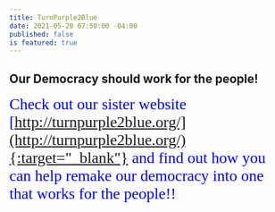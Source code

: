 ```yaml
---
title: TurnPurple2Blue
date: 2021-05-20 07:50:00 -04:00
published: false
is featured: true
---
```


## Our Democracy should work for the people!

<span style="font-family:Papyrus; font-size:2em; color:blue;">Check out our sister website [http://turnpurple2blue.org/](http://turnpurple2blue.org/){:target="_blank"} and find out how you can help remake our democracy into one that works for the people!!</span>